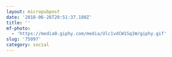 ```yaml
---
layout: micropubpost
date: '2018-06-26T20:51:37.180Z'
title: ''
mf-photo:
  - 'https://media0.giphy.com/media/Ulc1vdCW1Sq1W/giphy.gif'
slug: '75097'
category: social
---
```

